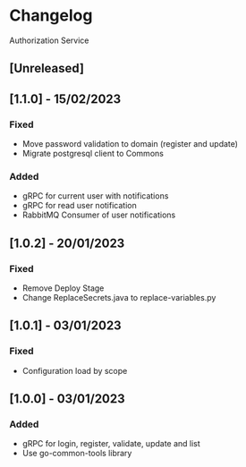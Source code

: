 # Changelog
Authorization Service

## [Unreleased]

## [1.1.0] - 15/02/2023
### Fixed
- Move password validation to domain (register and update)
- Migrate postgresql client to Commons
### Added
- gRPC for current user with notifications
- gRPC for read user notification
- RabbitMQ Consumer of user notifications

## [1.0.2] - 20/01/2023
### Fixed
- Remove Deploy Stage
- Change ReplaceSecrets.java to replace-variables.py

## [1.0.1] - 03/01/2023
### Fixed
- Configuration load by scope

## [1.0.0] - 03/01/2023
### Added
- gRPC for login, register, validate, update and list
- Use go-common-tools library